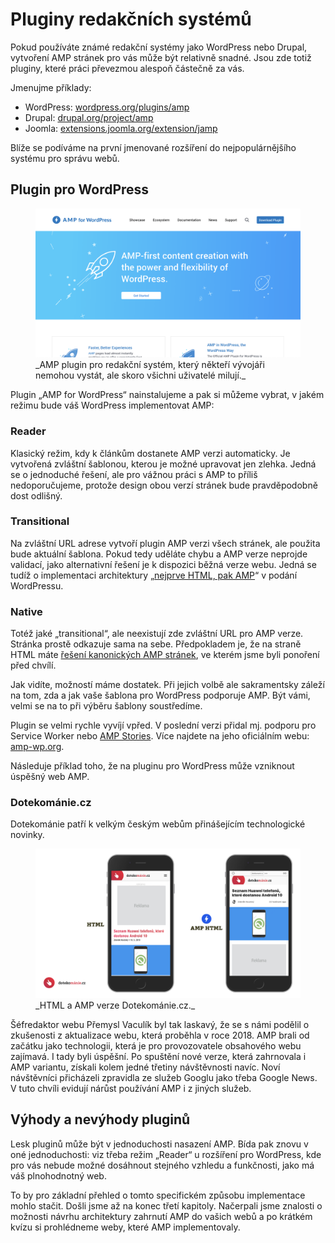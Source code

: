 # Pluginy redakčních systémů

Pokud používáte známé redakční systémy jako WordPress nebo Drupal, vytvoření AMP stránek pro vás může být relativně snadné. Jsou zde totiž pluginy, které práci převezmou alespoň částečně za vás.

Jmenujme příklady:

* WordPress: [wordpress.org/plugins/amp](https://wordpress.org/plugins/amp)
* Drupal: [drupal.org/project/amp](https://www.drupal.org/project/amp)
* Joomla: [extensions.joomla.org/extension/jamp](https://extensions.joomla.org/extension/jamp/)

Blíže se podíváme na první jmenované rozšíření do nejpopulárnějšího systému pro správu webů.

## Plugin pro WordPress

<figure>
<img src="../dist/images/original/vdamp/wordpress-plugin.png" alt="">
<figcaption markdown="1">
_AMP plugin pro redakční systém, který někteří vývojáři nemohou vystát, ale skoro všichni uživatelé milují._
</figcaption>
</figure>

Plugin „AMP for WordPress“ nainstalujeme a pak si můžeme vybrat, v jakém režimu bude váš WordPress implementovat AMP:

### Reader

Klasický režim, kdy k článkům dostanete AMP verzi automaticky. Je vytvořená zvláštní šablonou, kterou je možné upravovat jen zlehka. Jedná se o jednoduché řešení, ale pro vážnou práci s AMP to příliš nedoporučujeme, protože design obou verzí stránek bude pravděpodobně dost odlišný.

### Transitional

Na zvláštní URL adrese vytvoří plugin AMP verzi všech stránek, ale použita bude aktuální šablona. Pokud tedy uděláte chybu a AMP verze neprojde validací, jako alternativní řešení je k dispozici běžná verze webu. Jedná se tudíž o implementaci architektury „[nejprve HTML, pak AMP](amp-implementace-vyjimky.md)“ v podání WordPressu.

### Native

Totéž jaké „transitional“, ale neexistují zde zvláštní URL pro AMP verze. Stránka prostě odkazuje sama na sebe. Předpokladem je, že na straně HTML máte [řešení kanonických AMP stránek](amp-implementace-jen-amp.md), ve kterém jsme byli ponoření před chvílí.

Jak vidíte, možností máme dostatek. Při jejich volbě ale sakramentsky záleží na tom, zda a jak vaše šablona pro WordPress podporuje AMP. Být vámi, velmi se na to při výběru šablony soustředíme.

Plugin se velmi rychle vyvíjí vpřed. V poslední verzi přidal mj. podporu pro Service Worker nebo [AMP Stories](amp-stories.md). Více najdete na jeho oficiálním webu: [amp-wp.org](https://amp-wp.org/documentation/how-the-plugin-works/amp-plugin-serving-strategies/).

Následuje příklad toho, že na pluginu pro WordPress může vzniknout úspěšný web AMP.

### Dotekománie.cz

Dotekománie patří k velkým českým webům přinášejícím technologické novinky.

<figure>
<img src="../dist/images/original/vdamp/vazby-dotekomanie.png" alt="">
<figcaption markdown="1">
_HTML a AMP verze Dotekománie.cz._
</figcaption>
</figure>

Šéfredaktor webu Přemysl Vaculík byl tak laskavý, že se s námi podělil o zkušenosti z aktualizace webu, která proběhla v roce 2018. AMP brali od začátku jako technologii, která je pro provozovatele obsahového webu zajímavá. I tady byli úspěšní. Po spuštění nové verze, která zahrnovala i AMP variantu, získali kolem jedné třetiny návštěvnosti navíc. Noví návštěvníci přicházeli zpravidla ze služeb Googlu jako třeba Google News. V tuto chvíli evidují nárůst používání AMP i z jiných služeb.

## Výhody a nevýhody pluginů

Lesk pluginů může být v jednoduchosti nasazení AMP. Bída pak znovu v oné jednoduchosti: viz třeba režim „Reader“ u rozšíření pro WordPress, kde pro vás nebude možné dosáhnout stejného vzhledu a funkčnosti, jako má váš plnohodnotný web.

To by pro základní přehled o tomto specifickém způsobu implementace mohlo stačit. Došli jsme až na konec třetí kapitoly. Načerpali jsme znalosti o možnosti návrhu architektury zahrnutí AMP do vašich webů a po krátkém kvízu si prohlédneme weby, které AMP implementovaly.
